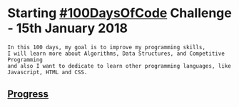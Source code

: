 # Starting [#100DaysOfCode](https://www.100daysofcode.com/) Challenge - 15th January 2018

	In this 100 days, my goal is to improve my programming skills, 
	I will learn more about Algorithms, Data Structures, and Competitive Programming
	and also I want to dedicate to learn other programming languages, like Javascript, HTML and CSS.
	
## [Progress](progress.md)


